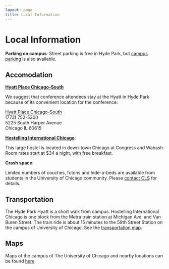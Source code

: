 ```yaml
---
layout: page
title: Local Information
---
```


# Local Information

**Parking on campus**: Street parking is free in Hyde Park, but [campus parking](http://maps.uchicago.edu/directions/parking/) is also available.

## Accomodation

**[Hyatt Place Chicago-South](http://www.chicagosouthuniversity.place.hyatt.com/en/hotel/home)**

We suggest that conference attendees stay at the Hyatt in Hyde Park because of its convenient location for the conference:

[Hyatt Place Chicago-South](http://www.chicagosouthuniversity.place.hyatt.com/en/hotel/home) <br>
(773) 752-5300 <br>
5225 South Harper Avenue <br>
Chicago IL 60615

**[Hostelling International Chicago](http://hichicago.org/)**:

This large hostel is located in down-town Chicago at Congress and Wabash. Room rates start at $34 a night, with free breakfast.

**Crash space**:

Limited numbers of couches, futons and hide-a-beds are available from 
students in the University of Chicago community. Please [contact CLS](mailto:clsfiftytwo@gmail.com) for details.

## Transportation

The Hyde Park Hyatt is a short walk from campus. Hostelling International Chicago is one block from the Metra train station at Michigan Ave. and Van Buren Street.  The train ride is about  15 minutes to the 59th Street Station on the campus of University of 
Chicago. See the [transportation map](http://metrarail.com/metra/en/home/maps_schedules/metra_system_map/me/map.html).

## Maps

Maps of the campus of The University of Chicago and nearby locations can be found [here](http://maps.uchicago.edu/index.shtml).
